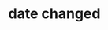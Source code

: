 ---
title: 'date changed'
field: 'dcterms.modified'
slug: 'global-date-changed'
description: 'Date when the resource was changed.'
comment: 'yyyy-mm-dd'
required: False
module: 'Status'
cluster: 'Global'
policy: 'Date. Single value only.'
---